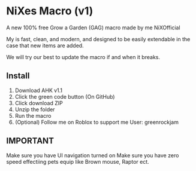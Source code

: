 # NiXes Macro (v1)

A new 100% free Grow a Garden (GAG) macro made by me NiXOfficial

My is fast, clean, and modern, and designed to be easily extendable in the case that new items are added.

We will try our best to update the macro if and when it breaks.

## Install

1. Download AHK v1.1
2. Click the green code button (On GitHub)
3. Click download ZIP
4. Unzip the folder
5. Run the macro
6. (Optional) Follow me on Roblox to support me User: greenrockjam

## IMPORTANT

Make sure you have UI navigation turned on
Make sure you have zero speed effectiing pets equip like Brown mouse, Raptor ect.

